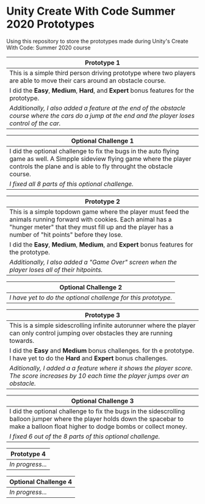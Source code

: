 # Unity Create With Code Summer 2020 Prototypes

Using this repository to store the prototypes made during Unity's Create With Code: Summer 2020 course

Prototype 1 |
----------- |
This is a simple third person driving prototype where two players are able to move their cars around an obstacle course. |
I did the <b>Easy</b>, <b>Medium</b>, <b>Hard</b>, and <b>Expert</b> bonus features for the prototype. |
<i>Additionally, I also added a feature at the end of the obstacle course where the cars do a jump at the end and the player loses control of the car. </i> |

Optional Challenge 1 |
-------------------- |
I did the optional challenge to fix the bugs in the auto flying game as well. A Simpple sideview flying game where the player controls the plane and is able to fly throught the obstacle course. |
<i>I fixed all 8 parts of this optional challenge. </i> |

Prototype 2 |
----------- |
This is a simple topdown game where the player must feed the animals running forward with cookies. Each animal has a "hunger meter" that they must fill up and the player has a number of "hit points" before they lose. |
I did the <b>Easy</b>, <b>Medium</b>, <b>Medium</b>, and <b>Expert</b> bonus features for the prototype. |
<i>Additionally, I also added a "Game Over" screen when the player loses all of their hitpoints. </i> |

Optional Challenge 2 |
-------------------- |
<i>I have yet to do the optional challenge for this prototype. </i> |

Prototype 3 |
----------- |
This is a simple sidescrolling infinite autorunner where the player can only control jumping over obstacles they are running towards. |
I did the <b>Easy</b> and <b>Medium</b> bonus challenges. for th e prototype. I have yet to do the <b>Hard</b> and <b>Expert</b> bonus challenges. |
<i> Aditionally, I added a a feature where it shows the player score. The score increases by 10 each time the player jumps over an obstacle. </i>|

Optional Challenge 3 |
-------------------- |
I did the optional challenge to fix the bugs in the sidescrolling balloon jumper where the player holds down the spacebar to make a balloon float higher to dodge bombs or collect money. |
<i>I fixed 6 out of the 8 parts of this optional challenge. </i> |

Prototype 4 | 
----------- |
<i>In progress... </i> |

Optional Challenge 4 |
-------------------- |
<i>In progress... </i> |
